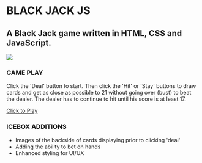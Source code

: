 # BLACK JACK JS

## A Black Jack game written in HTML, CSS and JavaScript.

<img src="https://i.ibb.co/tQWL29P/Screenshot-2023-11-16-at-6-06-47-PM.png">

### GAME PLAY
Click the 'Deal' button to start. Then click the 'Hit' or 'Stay' buttons to draw cards and get as close as possible to 21 without going over (bust) to beat the dealer. The dealer has to continue to hit until his score is at least 17. 

<a href="https://blkf0xx.github.io/js-blackJack/">Click to Play</a>

### ICEBOX ADDITIONS
- Images of the backside of cards displaying prior to clicking 'deal'
- Adding the ability to bet on hands
- Enhanced styling for UI/UX

